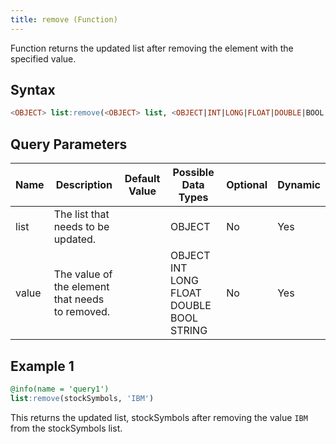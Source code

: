 ```yaml
---
title: remove (Function)
---
```


Function returns the updated list after removing the element with the specified value.

## Syntax

```sql
<OBJECT> list:remove(<OBJECT> list, <OBJECT|INT|LONG|FLOAT|DOUBLE|BOOL|STRING> value)
```

## Query Parameters

| Name  | Description   | Default Value | Possible Data Types  | Optional | Dynamic |
|-------|---------------|---------------|----------------------|----------|---------|
| list  | The list that needs to be updated. |       | OBJECT  | No    | Yes    |
| value | The value of the element that needs to removed. |        | OBJECT INT LONG FLOAT DOUBLE BOOL STRING | No  | Yes  |

## Example 1

```sql
@info(name = 'query1')
list:remove(stockSymbols, 'IBM')
```

This returns the updated list, stockSymbols after removing the value `IBM` from the stockSymbols list.
